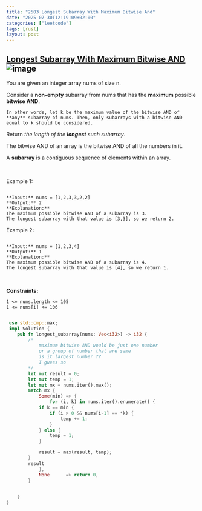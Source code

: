 ```yaml
---
title: "2503 Longest Subarray With Maximum Bitwise And"
date: "2025-07-30T12:19:09+02:00"
categories: ["leetcode"]
tags: [rust]
layout: post
---
```


## [Longest Subarray With Maximum Bitwise AND](https://leetcode.com/problems/longest-subarray-with-maximum-bitwise-and) ![image](https://img.shields.io/badge/Difficulty-Medium-orange)

You are given an integer array nums of size n.

Consider a **non-empty** subarray from nums that has the **maximum** possible **bitwise AND**.

	In other words, let k be the maximum value of the bitwise AND of **any** subarray of nums. Then, only subarrays with a bitwise AND equal to k should be considered.

Return *the length of the **longest** such subarray*.

The bitwise AND of an array is the bitwise AND of all the numbers in it.

A **subarray** is a contiguous sequence of elements within an array.

 

Example 1:

```

**Input:** nums = [1,2,3,3,2,2]
**Output:** 2
**Explanation:**
The maximum possible bitwise AND of a subarray is 3.
The longest subarray with that value is [3,3], so we return 2.

```

Example 2:

```

**Input:** nums = [1,2,3,4]
**Output:** 1
**Explanation:**
The maximum possible bitwise AND of a subarray is 4.
The longest subarray with that value is [4], so we return 1.

```

 

**Constraints:**

	1 <= nums.length <= 105
	1 <= nums[i] <= 106

```rust

 use std::cmp::max;
 impl Solution {
    pub fn longest_subarray(nums: Vec<i32>) -> i32 {
        /*
            maximum bitwise AND would be just one number 
            or a group of number that are same
            is it largest number ??
            I guess so 
        */
        let mut result = 0;
        let mut temp = 1;
        let mut mx = nums.iter().max();
        match mx {
            Some(min) => {
                for (i, k) in nums.iter().enumerate() {
            if k == min {
                if (i > 0 && nums[i-1] == *k) {
                    temp += 1;
                }
            } else {
                temp = 1;
            }

            result = max(result, temp);
        }
        result
            },
            None      => return 0,
        }
        

    }
}
```